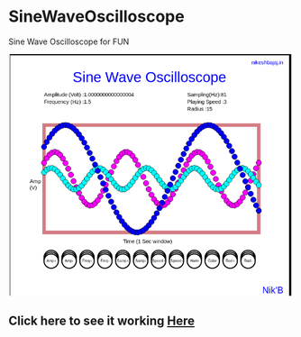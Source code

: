 # SineWaveOscilloscope
Sine Wave Oscilloscope for FUN

<p align="center">
  <img src="https://raw.githubusercontent.com/Nikeshbajaj/SineWaveOscilloscope/master/Screenshot.png" width="500"/>
</p>


## Click here to see it working [Here](http://nikeshbajaj.in/wp-content/uploads/2017/11/SineWave_v1.2.html)
